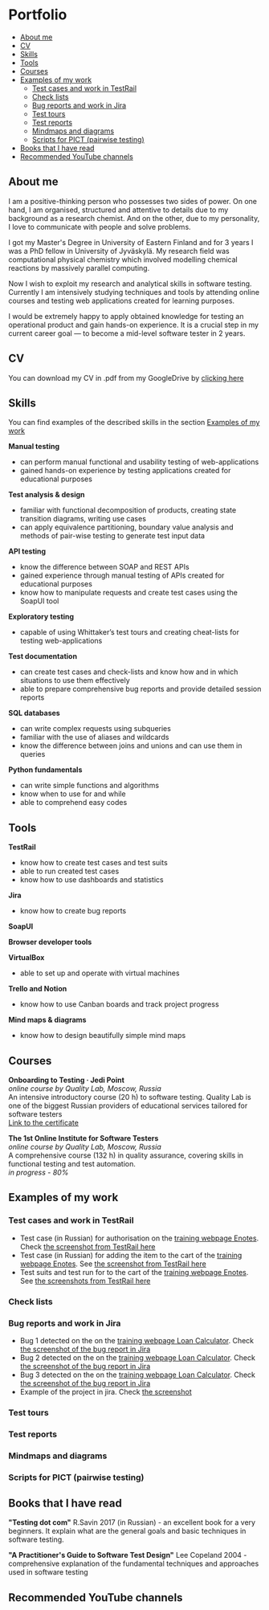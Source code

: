 # Portfolio
- [About me](#about-me)
- [CV](#cv)
- [Skills](#skills)
- [Tools](#tools)
- [Courses](#courses)
- [Examples of my work](#examples-of-my-work)
  * [Test cases and work in TestRail](#test-cases-and-work-in-testrail)
  * [Check lists](#check-lists)
  * [Bug reports and work in Jira](#bug-reports-and-work-in-jira)
  * [Test tours](#test-tours)
  * [Test reports](#test-reports)
  * [Mindmaps and diagrams](#mindmaps-and-diagrams)
  * [Scripts for PICT (pairwise testing)](#scripts-fpr-pict-paiwise-testing)
- [Books that I have read](#books-that-i-have-read)
- [Recommended YouTube channels](#recommended-youtube-channels)

## About me

I am a positive-thinking person who possesses two sides of power. On one hand, I am organised, structured and attentive to details due to my background as a research chemist. And on the other, due to my personality, I love to communicate with people and solve problems.

I got my Master's Degree in University of Eastern Finland and for 3 years I was a PhD fellow in University of Jyväskylä. My research field was computational physical chemistry which involved modelling chemical reactions by massively parallel computing.

Now I wish to exploit my research and analytical skills in software testing. Currently I am intensively studying techniques and tools by attending online courses and testing web applications created for learning purposes.

I would be extremely happy to apply obtained knowledge for testing an operational product and gain hands-on experience. It is a crucial step in my current career goal — to become a mid-level software tester in 2 years.

## CV
You can download my CV in .pdf from my GoogleDrive by [clicking here](https://drive.google.com/file/d/11FJNgtF8fAgEQIFJ0aA9S9O8_6_7Jgp-/view?usp=sharing)

## Skills

You can find examples of the described skills in the section [Examples of my work](#examples-of-my-work)

__Manual testing__
  * can perform manual functional and usability testing of web-applications
  * gained hands-on experience by testing applications created for educational purposes

__Test analysis & design__
  * familiar with functional decomposition of products, creating state transition diagrams, writing use cases
  * can apply equivalence partitioning, boundary value analysis and methods of pair-wise testing to generate test input data

__API testing__
  * know the difference between SOAP and REST APIs
  * gained experience through manual testing of APIs created for educational purposes
  * know how to manipulate requests and create test cases using the SoapUI tool

__Exploratory testing__
  * capable of using Whittaker’s test tours and creating cheat-lists for testing web-applications

__Test documentation__
  * can create test cases and check-lists and know how and in which situations to use them effectively
  * able to prepare comprehensive bug reports and provide detailed session reports

__SQL databases__
  * can write complex requests using subqueries
  * familiar with the use of aliases and wildcards
  * know the difference between joins and unions and can use them in queries

__Python fundamentals__
  * can write simple functions and algorithms
  * know when to use for and while
  * able to comprehend easy codes

## Tools

__TestRail__
  * know how to create test cases and test suits
  * able to run created test cases
  * know how to use dashboards and statistics

__Jira__
  * know how to create bug reports

__SoapUI__

__Browser developer tools__

__VirtualBox__
  * able to set up and operate with virtual machines

__Trello and Notion__
  * know how to use Canban boards and track project progress

__Mind maps & diagrams__
  * know how to design beautifully simple mind maps

## Courses

__Onboarding to Testing · Jedi Point__  
*online course by Quality Lab, Moscow, Russia*  
An intensive introductory course (20 h) to software testing. Quality Lab is one of the biggest Russian providers of educational services tailored for software testers  
[Link to the certificate](https://drive.google.com/file/d/16ysUnfckphOZ3VNLYhOX-KnvKEWoCdYA/view?usp=sharing)

__The 1st Online Institute for Software Testers__  
*online course by Quality Lab, Moscow, Russia*  
A comprehensive course (132 h) in quality assurance, covering skills in functional testing and test automation.   
*in progress - 80%*

## Examples of my work

### Test cases and work in TestRail

* Test case (in Russian) for authorisation on the [training webpage Enotes](https://enotes.pointschool.ruin). Check [the screenshot from TestRail here](https://drive.google.com/file/d/1X9q5h3NKLI7NZpoU-gaHwSrYq_KQtDsl/view?usp=sharing)
* Test case (in Russian) for adding the item to the cart of the [training webpage Enotes](https://enotes.pointschool.ruin). See [the screenshot from TestRail here](https://drive.google.com/file/d/1L74DBG62BRnl45WuVYsuR3RoYU4KZHrI/view?usp=sharing)
* Test suits and test run for to the cart of the [training webpage Enotes](https://enotes.pointschool.ruin). See [the screenshots from TestRail here](https://drive.google.com/file/d/1imQyEHdDE9FCWtnnPZurh0J9QMTWrS3l/view?usp=sharing)

### Check lists

### Bug reports and work in Jira

* Bug 1 detected on the on the [training webpage Loan Calculator](http://creditcalculator.pointschool.ru). Check [the screenshot of the bug report in Jira](https://drive.google.com/file/d/1Ypqw992_r6YgXNdqslH1FVW3Y33sT6ip/view?usp=sharing)
* Bug 2 detected on the on the [training webpage Loan Calculator](http://creditcalculator.pointschool.ru). Check [the screenshot of the bug report in Jira](https://drive.google.com/file/d/15KB2fIqWO4uIUbAMejk8ZZrkpPfJzz1m/view?usp=sharing)
* Bug 3 detected on the on the [training webpage Loan Calculator](http://creditcalculator.pointschool.ru). Check [the screenshot of the bug report in Jira](https://drive.google.com/file/d/1Qn_Fe5gwdEQ-f4PKpg115CZaWl3_N705/view?usp=sharing)
* Example of the project in jira. Check [the screenshot](https://drive.google.com/file/d/1uN7R4SGWYZ0zn45id8_CeSzs4sn68BWq/view?usp=sharing)

### Test tours

### Test reports

### Mindmaps and diagrams

### Scripts for PICT (pairwise testing)


## Books that I have read
__"Testing dot com"__ R.Savin 2017 (in Russian) - an excellent book for a very beginners. It explain what are the general goals and basic techniques in software testing. 

__"A Practitioner's Guide to Software Test Design"__ Lee Copeland 2004 - comprehensive explanation of the fundamental techniques and approaches used in software testing

## Recommended YouTube channels



